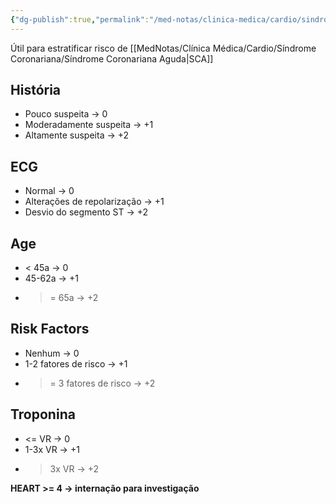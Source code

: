 ```yaml
---
{"dg-publish":true,"permalink":"/med-notas/clinica-medica/cardio/sindrome-coronariana/heart-score/"}
---
```


Útil para estratificar risco de [[MedNotas/Clínica Médica/Cardio/Síndrome Coronariana/Síndrome Coronariana Aguda\|SCA]]
## História
- Pouco suspeita -> 0
- Moderadamente suspeita -> +1
- Altamente suspeita -> +2
## ECG
- Normal -> 0
- Alterações de repolarização -> +1
- Desvio do segmento ST -> +2
## Age
- < 45a -> 0
- 45-62a -> +1 
- >= 65a -> +2
## Risk Factors
- Nenhum -> 0
- 1-2 fatores de risco -> +1
- >= 3 fatores de risco -> +2
## Troponina 
- <= VR -> 0
- 1-3x VR -> +1
- > 3x VR -> +2


**HEART >= 4 -> internação para investigação**